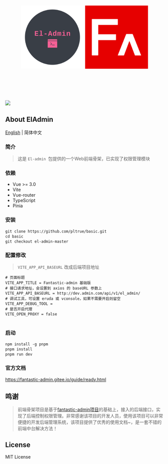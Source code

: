 <p align="center">
  <img width="200" src="./docs/logo.png">
  <span style="font-size: 40px;line-height: 200px">  </span>
  <img width="200" src="./docs/logo_vue.png">
</p>

<p>
<a href="https://packagist.org/packages/pl1998/el-admin"><img src="https://img.shields.io/badge/vue3+-blue" /></a>

</p>

## About ElAdmin

[English](./README.md) | 简体中文

### 简介

> 这是 `El-admin `包提供的一个Web前端骨架，已实现了权限管理模块


### 依赖
* Vue  >= 3.0
* Vite
* Vue-router
* TypeScript
* Pinia

### 安装

```shell
git clone https://github.com/pltrue/basic.git
cd basic
git checkout el-admin-master
```


###  配置修改

> `VITE_APP_API_BASEURL` 改成后端项目地址

```shell
# 页面标题
VITE_APP_TITLE = Fantastic-admin 基础版
# 接口请求地址，会设置到 axios 的 baseURL 参数上
VITE_APP_API_BASEURL = http://dev.admin.com/api/v1/el_admin/
# 调试工具，可设置 eruda 或 vconsole，如果不需要开启则留空
VITE_APP_DEBUG_TOOL =
# 是否开启代理
VITE_OPEN_PROXY = false


```

### 启动
```shell
npm install -g pnpm
pnpm install
pnpm run dev
```

### 官方文档

https://fantastic-admin.gitee.io/guide/ready.html

## 鸣谢

> 前端骨架项目是基于[fantastic-admin项目](https://fantastic-admin.gitee.io/)的基础上，接入的后端接口，实现了后端控制权限管理。非常感谢该项目的开发人员，使用该项目可以非常便捷的开发后端管理系统，该项目提供了优秀的使用文档~，是一套不错的前端中台解决方法！

## License
MIT License
